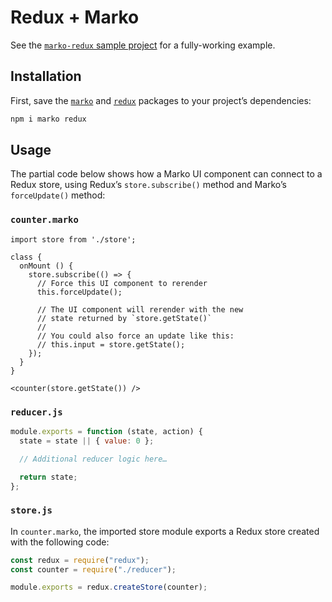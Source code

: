 # Redux + Marko

See the [`marko-redux` sample project](https://github.com/marko-js/examples/tree/master/examples/redux) for a fully-working example.

## Installation

First, save the [`marko`](https://www.npmjs.com/package/marko) and [`redux`](https://www.npmjs.com/package/redux) packages to your project’s dependencies:

```bash
npm i marko redux
```

## Usage

The partial code below shows how a Marko UI component can connect to a Redux store, using Redux’s `store.subscribe()` method and Marko’s `forceUpdate()` method:

### `counter.marko`

```marko
import store from './store';

class {
  onMount () {
    store.subscribe(() => {
      // Force this UI component to rerender
      this.forceUpdate();

      // The UI component will rerender with the new
      // state returned by `store.getState()`
      //
      // You could also force an update like this:
      // this.input = store.getState();
    });
  }
}

<counter(store.getState()) />
```

### `reducer.js`

```js
module.exports = function (state, action) {
  state = state || { value: 0 };

  // Additional reducer logic here…

  return state;
};
```

### `store.js`

In `counter.marko`, the imported store module exports a Redux store created with the following code:

```js
const redux = require("redux");
const counter = require("./reducer");

module.exports = redux.createStore(counter);
```
